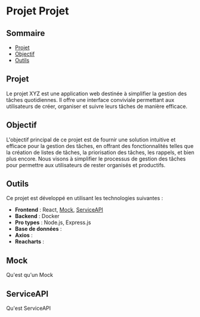 # Projet Projet  


## Sommaire
- [Projet](#projet)
- [Objectif](#objectif)
- [Outils](#outils)

## Projet
Le projet XYZ est une application web destinée à simplifier la gestion des tâches quotidiennes. Il offre une interface conviviale permettant aux utilisateurs de créer, organiser et suivre leurs tâches de manière efficace.

## Objectif
L'objectif principal de ce projet est de fournir une solution intuitive et efficace pour la gestion des tâches, en offrant des fonctionnalités telles que la création de listes de tâches, la priorisation des tâches, les rappels, et bien plus encore. Nous visons à simplifier le processus de gestion des tâches pour permettre aux utilisateurs de rester organisés et productifs.

## Outils
Ce projet est développé en utilisant les technologies suivantes :
- **Frontend** : React, [Mock](#Mock), [ServiceAPI](#ServcieAPI)
- **Backend** : Docker
- **Pro types** : Node.js, Express.js
- **Base de données** : 
- **Axios** : 
- **Reacharts** : 

## Mock
Qu'est qu'un Mock 

## ServiceAPI
Qu'est ServiceAPI
